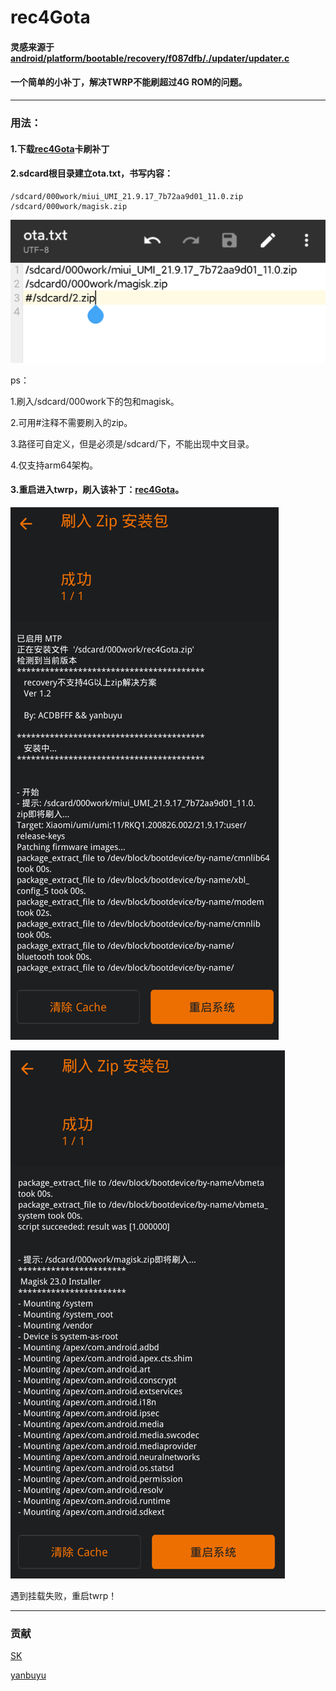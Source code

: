 # rec4Gota



#### 灵感来源于[android/platform/bootable/recovery/f087dfb/./updater/updater.c](https://android.googlesource.com/platform/bootable/recovery/+/f087dfb/updater/updater.c)


#### 一个简单的小补丁，解决TWRP不能刷超过4G ROM的问题。


***

### 用法：

#### 1.下载[rec4Gota](https://github.com/xiangfeidexiaohuo/rec4Gota/releases)卡刷补丁

#### 2.sdcard根目录建立ota.txt，书写内容：
```
/sdcard/000work/miui_UMI_21.9.17_7b72aa9d01_11.0.zip
/sdcard/000work/magisk.zip

```
![png](./pic/1.png)

ps：

1.刷入/sdcard/000work下的包和magisk。

2.可用#注释不需要刷入的zip。

3.路径可自定义，但是必须是/sdcard/下，不能出现中文目录。

4.仅支持arm64架构。

#### 3.重启进入twrp，刷入该补丁：[rec4Gota](https://github.com/xiangfeidexiaohuo/rec4Gota/releases)。

![png](./pic/2.png)

![png](./pic/3.png)

遇到挂载失败，重启twrp！


***

### 贡献

[SK](https://github.com/sekaiacg)

[yanbuyu](https://github.com/yanbuyu)










